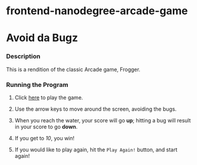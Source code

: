frontend-nanodegree-arcade-game
===============================

# Avoid da Bugz
### Description

This is a rendition of the classic Arcade game, Frogger.

### Running the Program
1. Click [here](https://wirtzb3.github.io/frontend-nanodegree-arcade-game) to play the game.

2. Use the arrow keys to move around the screen, avoiding the bugs.

3. When you reach the water, your score will go **up**; hitting a bug will result in your score to go **down**.

4. If you get to *10*, you win!

5. If you would like to play again, hit the `Play Again!` button, and start again!
